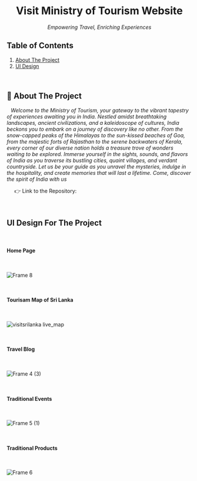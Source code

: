 
<div id="top"></div>
<h1 align="center"> Visit Ministry of Tourism Website</h1>
<p align="center"><i>Empowering Travel, Enriching Experiences</i></p>


## Table of Contents
<ol>
    <li><a href="#about">About The Project</a></li>
    <li><a href="#ui">UI Design</a></li>
 </ol>

<br/>

<a name="about"></a>
## :round_pushpin: About The Project
&ensp; *Welcome to the Ministry of Tourism, your gateway to the vibrant tapestry of experiences awaiting you in India. Nestled amidst breathtaking landscapes, ancient civilizations, and a kaleidoscope of cultures, India beckons you to embark on a journey of discovery like no other. From the snow-capped peaks of the Himalayas to the sun-kissed beaches of Goa, from the majestic forts of Rajasthan to the serene backwaters of Kerala, every corner of our diverse nation holds a treasure trove of wonders waiting to be explored. Immerse yourself in the sights, sounds, and flavors of India as you traverse its bustling cities, quaint villages, and verdant countryside. Let us be your guide as you unravel the mysteries, indulge in the hospitality, and create memories that will last a lifetime. Come, discover the spirit of India with us*<br/>

&ensp;&ensp;&ensp;:point_right: Link to the Repository: <a href="https://github.com/Sheetal-05/Ministry-of-Tourism---India-"> 


<br/>
<a name="ui"></a>
<h2>UI Design For The Project</h2>
<br>
<h4>Home Page</h4>
<br>

![Frame 8](https://github.com/damithadev/Visit-Srilanka-Web/assets/104585591/0cf731a1-3d69-48b4-9813-441de41bc9b5)

<br>
<h4>Tourisam Map of Sri Lanka</h4>
<br>

![visitsrilanka live_map](https://github.com/damithadev/Visit-Srilanka-Web/assets/104585591/839b577a-8a26-46f1-bbd9-6178448efa1c)

<br>
<h4>Travel Blog</h4>
<br>

![Frame 4 (3)](https://github.com/damithadev/Visit-Srilanka-Web/assets/104585591/a59643c3-6e3b-4c82-8fb7-8c6746c062e1)

<br>
<h4>Traditional Events </h4>
<br>

![Frame 5 (1)](https://github.com/damithadev/Visit-Srilanka-Web/assets/104585591/ebe76adc-460f-4ad7-884f-14a8a9eb4652)

<br>
<h4>Traditional Products </h4>
<br>

![Frame 6](https://github.com/damithadev/Visit-Srilanka-Web/assets/104585591/56ca28c3-3e13-43cf-a36e-f169993cb552)
